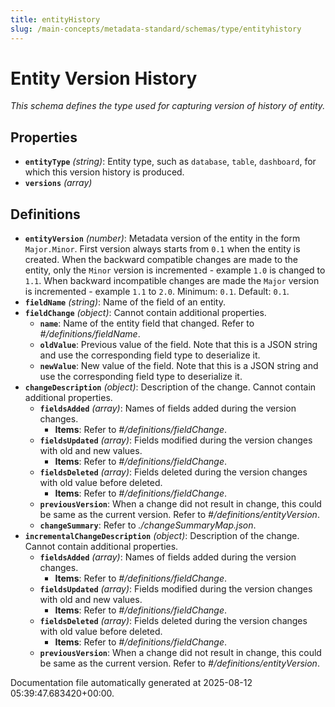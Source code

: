 ```yaml
---
title: entityHistory
slug: /main-concepts/metadata-standard/schemas/type/entityhistory
---
```


# Entity Version History

*This schema defines the type used for capturing version of history of entity.*

## Properties

- **`entityType`** *(string)*: Entity type, such as `database`, `table`, `dashboard`, for which this version history is produced.
- **`versions`** *(array)*
## Definitions

- **`entityVersion`** *(number)*: Metadata version of the entity in the form `Major.Minor`. First version always starts from `0.1` when the entity is created. When the backward compatible changes are made to the entity, only the `Minor` version is incremented - example `1.0` is changed to `1.1`. When backward incompatible changes are made the `Major` version is incremented - example `1.1` to `2.0`. Minimum: `0.1`. Default: `0.1`.
- **`fieldName`** *(string)*: Name of the field of an entity.
- **`fieldChange`** *(object)*: Cannot contain additional properties.
  - **`name`**: Name of the entity field that changed. Refer to *#/definitions/fieldName*.
  - **`oldValue`**: Previous value of the field. Note that this is a JSON string and use the corresponding field type to deserialize it.
  - **`newValue`**: New value of the field. Note that this is a JSON string and use the corresponding field type to deserialize it.
- **`changeDescription`** *(object)*: Description of the change. Cannot contain additional properties.
  - **`fieldsAdded`** *(array)*: Names of fields added during the version changes.
    - **Items**: Refer to *#/definitions/fieldChange*.
  - **`fieldsUpdated`** *(array)*: Fields modified during the version changes with old and new values.
    - **Items**: Refer to *#/definitions/fieldChange*.
  - **`fieldsDeleted`** *(array)*: Fields deleted during the version changes with old value before deleted.
    - **Items**: Refer to *#/definitions/fieldChange*.
  - **`previousVersion`**: When a change did not result in change, this could be same as the current version. Refer to *#/definitions/entityVersion*.
  - **`changeSummary`**: Refer to *./changeSummaryMap.json*.
- **`incrementalChangeDescription`** *(object)*: Description of the change. Cannot contain additional properties.
  - **`fieldsAdded`** *(array)*: Names of fields added during the version changes.
    - **Items**: Refer to *#/definitions/fieldChange*.
  - **`fieldsUpdated`** *(array)*: Fields modified during the version changes with old and new values.
    - **Items**: Refer to *#/definitions/fieldChange*.
  - **`fieldsDeleted`** *(array)*: Fields deleted during the version changes with old value before deleted.
    - **Items**: Refer to *#/definitions/fieldChange*.
  - **`previousVersion`**: When a change did not result in change, this could be same as the current version. Refer to *#/definitions/entityVersion*.


Documentation file automatically generated at 2025-08-12 05:39:47.683420+00:00.
